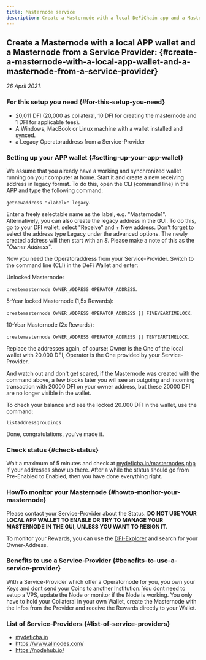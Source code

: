 ```yaml
---
title: Masternode service
description: Create a Masternode with a local DeFiChain app and a Masternode from a Service Provider. Keep in control of your keys.
---
```


## Create a Masternode with a local APP wallet and a Masternode from a Service Provider: {#create-a-masternode-with-a-local-app-wallet-and-a-masternode-from-a-service-provider}

_26 April 2021._

### For this setup you need {#for-this-setup-you-need}

- 20,011 DFI (20,000 as collateral, 10 DFI for creating the masternode and 1 DFI for applicable fees).
- A Windows, MacBook or Linux machine with a wallet installed and synced.
- a Legacy Operatoraddress from a Service-Provider

### Setting up your APP wallet {#setting-up-your-app-wallet}

We assume that you already have a working and synchronized wallet running on your computer at home. Start it and create a new receiving address in legacy format. To do this, open the CLI (command line) in the APP and type the following command:

`getnewaddress "<label>" legacy`.

Enter a freely selectable name as the label, e.g. "Masternode1". Alternatively, you can also create the legacy address in the GUI. To do this, go to your DFI wallet, select "Receive" and + New address. Don't forget to select the address type Legacy under the advanced options. The newly created address will then start with an _8_. Please make a note of this as the _"Owner Address"_.

Now you need the Operatoraddress from your Service-Provider. Switch to the command line (CLI) in the DeFi Wallet and enter:

Unlocked Masternode:

`createmasternode OWNER_ADDRESS OPERATOR_ADDRESS`.

5-Year locked Masternode (1,5x Rewards):

`createmasternode OWNER_ADDRESS OPERATOR_ADDRESS [] FIVEYEARTIMELOCK`.

10-Year Masternode (2x Rewards):

`createmasternode OWNER_ADDRESS OPERATOR_ADDRESS [] TENYEARTIMELOCK`.

Replace the addresses again, of course: Owner is the One of the local wallet with 20.000 DFI, Operator is the One provided by your Service-Provider.

And watch out and don't get scared, if the Masternode was created with the command above, a few blocks later you will see an outgoing and incoming transaction with 20000 DFI on your owner address, but these 20000 DFI are no longer visible in the wallet.

To check your balance and see the locked 20.000 DFI in the wallet, use the command:

`listaddressgroupings`

Done, congratulations, you've made it.

### Check status {#check-status}

Wait a maximum of 5 minutes and check at [mydeficha.in/masternodes.php](http://mydeficha.in/masternodes.php) if your addresses show up there. After a while the status should go from Pre-Enabled to Enabled, then you have done everything right.

### HowTo monitor your Masternode {#howto-monitor-your-masternode}

Please contact your Service-Provider about the Status. **DO NOT USE YOUR LOCAL APP WALLET TO ENABLE OR TRY TO MANAGE YOUR MASTERNODE IN THE GUI, UNLESS YOU WANT TO RESIGN IT.**

To monitor your Rewards, you can use the [DFI-Explorer](https://chainz.cryptoid.info/dfi/) and search for your Owner-Address.

### Benefits to use a Service-Provider {#benefits-to-use-a-service-provider}

With a Service-Provider which offer a Operatornode for you, you own your Keys and dont send your Coins to another Institution. You dont need to setup a VPS, update the Node or monitor if the Node is working. You only have to hold your Collateral in your own Wallet, create the Masternode with the Infos from the Provider and receive the Rewards directly to your Wallet.

### List of Service-Providers {#list-of-service-providers}

- [mydeficha.in](https://mydeficha.in/)
- <https://www.allnodes.com/>
- <https://nodehub.io/>
